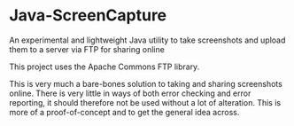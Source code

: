 # Java-ScreenCapture
An experimental and lightweight Java utility to take screenshots and upload them to a server via FTP for sharing online

This project uses the Apache Commons FTP library. 

This is very much a bare-bones solution to taking and sharing screenshots online. There is very little in ways of both error checking and error reporting, it should therefore not be used without a lot of alteration. This is more of a proof-of-concept and to get the general idea across. 
